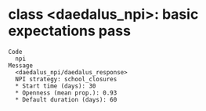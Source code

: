 # class <daedalus_npi>: basic expectations pass

    Code
      npi
    Message
      <daedalus_npi/daedalus_response>
      NPI strategy: school_closures
      * Start time (days): 30
      * Openness (mean prop.): 0.93
      * Default duration (days): 60

